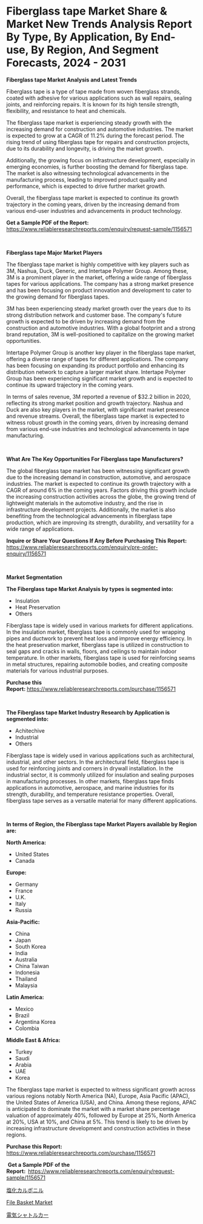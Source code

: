 <p><h1>Fiberglass tape Market Share & Market New Trends Analysis Report By Type, By Application, By End-use, By Region, And Segment Forecasts, 2024 - 2031</h1></p><p><strong>Fiberglass tape Market Analysis and Latest Trends</strong></p>
<p><p>Fiberglass tape is a type of tape made from woven fiberglass strands, coated with adhesive for various applications such as wall repairs, sealing joints, and reinforcing repairs. It is known for its high tensile strength, flexibility, and resistance to heat and chemicals.</p><p>The fiberglass tape market is experiencing steady growth with the increasing demand for construction and automotive industries. The market is expected to grow at a CAGR of 11.2% during the forecast period. The rising trend of using fiberglass tape for repairs and construction projects, due to its durability and longevity, is driving the market growth.</p><p>Additionally, the growing focus on infrastructure development, especially in emerging economies, is further boosting the demand for fiberglass tape. The market is also witnessing technological advancements in the manufacturing process, leading to improved product quality and performance, which is expected to drive further market growth.</p><p>Overall, the fiberglass tape market is expected to continue its growth trajectory in the coming years, driven by the increasing demand from various end-user industries and advancements in product technology.</p></p>
<p><strong>Get a Sample PDF of the Report:&nbsp;</strong> <a href="https://www.reliableresearchreports.com/enquiry/request-sample/1156571">https://www.reliableresearchreports.com/enquiry/request-sample/1156571</a></p>
<p>&nbsp;</p>
<p><strong>Fiberglass tape Major Market Players</strong></p>
<p><p>The fiberglass tape market is highly competitive with key players such as 3M, Nashua, Duck, Generic, and Intertape Polymer Group. Among these, 3M is a prominent player in the market, offering a wide range of fiberglass tapes for various applications. The company has a strong market presence and has been focusing on product innovation and development to cater to the growing demand for fiberglass tapes.</p><p>3M has been experiencing steady market growth over the years due to its strong distribution network and customer base. The company's future growth is expected to be driven by increasing demand from the construction and automotive industries. With a global footprint and a strong brand reputation, 3M is well-positioned to capitalize on the growing market opportunities.</p><p>Intertape Polymer Group is another key player in the fiberglass tape market, offering a diverse range of tapes for different applications. The company has been focusing on expanding its product portfolio and enhancing its distribution network to capture a larger market share. Intertape Polymer Group has been experiencing significant market growth and is expected to continue its upward trajectory in the coming years.</p><p>In terms of sales revenue, 3M reported a revenue of $32.2 billion in 2020, reflecting its strong market position and growth trajectory. Nashua and Duck are also key players in the market, with significant market presence and revenue streams. Overall, the fiberglass tape market is expected to witness robust growth in the coming years, driven by increasing demand from various end-use industries and technological advancements in tape manufacturing.</p></p>
<p>&nbsp;</p>
<p><strong>What Are The Key Opportunities For Fiberglass tape Manufacturers?</strong></p>
<p><p>The global fiberglass tape market has been witnessing significant growth due to the increasing demand in construction, automotive, and aerospace industries. The market is expected to continue its growth trajectory with a CAGR of around 6% in the coming years. Factors driving this growth include the increasing construction activities across the globe, the growing trend of lightweight materials in the automotive industry, and the rise in infrastructure development projects. Additionally, the market is also benefiting from the technological advancements in fiberglass tape production, which are improving its strength, durability, and versatility for a wide range of applications.</p></p>
<p><strong>Inquire or Share Your Questions If Any Before Purchasing This Report:</strong> <a href="https://www.reliableresearchreports.com/enquiry/pre-order-enquiry/1156571">https://www.reliableresearchreports.com/enquiry/pre-order-enquiry/1156571</a></p>
<p>&nbsp;</p>
<p><strong>Market Segmentation</strong></p>
<p><strong>The Fiberglass tape Market Analysis by types is segmented into:</strong></p>
<p><ul><li>Insulation</li><li>Heat Preservation</li><li>Others</li></ul></p>
<p><p>Fiberglass tape is widely used in various markets for different applications. In the insulation market, fiberglass tape is commonly used for wrapping pipes and ductwork to prevent heat loss and improve energy efficiency. In the heat preservation market, fiberglass tape is utilized in construction to seal gaps and cracks in walls, floors, and ceilings to maintain indoor temperature. In other markets, fiberglass tape is used for reinforcing seams in metal structures, repairing automobile bodies, and creating composite materials for various industrial purposes.</p></p>
<p><strong>Purchase this Report:&nbsp;</strong><a href="https://www.reliableresearchreports.com/purchase/1156571">https://www.reliableresearchreports.com/purchase/1156571</a></p>
<p>&nbsp;</p>
<p><strong>The Fiberglass tape Market Industry Research by Application is segmented into:</strong></p>
<p><ul><li>Achitechive</li><li>Industrial</li><li>Others</li></ul></p>
<p><p>Fiberglass tape is widely used in various applications such as architectural, industrial, and other sectors. In the architectural field, fiberglass tape is used for reinforcing joints and corners in drywall installation. In the industrial sector, it is commonly utilized for insulation and sealing purposes in manufacturing processes. In other markets, fiberglass tape finds applications in automotive, aerospace, and marine industries for its strength, durability, and temperature resistance properties. Overall, fiberglass tape serves as a versatile material for many different applications.</p></p>
<p>&nbsp;</p>
<p><strong>In terms of Region, the Fiberglass tape Market Players available by Region are:</strong></p>
<p>
    <p> <strong> North America: </strong>
        <ul>
            <li>United States</li>
            <li>Canada</li>
        </ul>
        </p> 
    <p> <strong> Europe: </strong>
        <ul>
            <li>Germany</li>
            <li>France</li>
            <li>U.K.</li>
            <li>Italy</li>
            <li>Russia</li>
        </ul>
        </p> 
    <p> <strong> Asia-Pacific: </strong>
        <ul>
            <li>China</li>
            <li>Japan</li>
            <li>South Korea</li>
            <li>India</li>
            <li>Australia</li>
            <li>China Taiwan</li>
            <li>Indonesia</li>
            <li>Thailand</li>
            <li>Malaysia</li>
        </ul>
        </p> 
    <p> <strong> Latin America: </strong>
        <ul>
            <li>Mexico</li>
            <li>Brazil</li>
            <li>Argentina Korea</li>
            <li>Colombia</li>
        </ul>
        </p> 
    <p> <strong> Middle East & Africa: </strong>
        <ul>
            <li>Turkey</li>
            <li>Saudi</li>
            <li>Arabia</li>
            <li>UAE</li>
            <li>Korea</li>
        </ul>
    </p>
    </p>
<p><p>The fiberglass tape market is expected to witness significant growth across various regions notably North America (NA), Europe, Asia Pacific (APAC), the United States of America (USA), and China. Among these regions, APAC is anticipated to dominate the market with a market share percentage valuation of approximately 40%, followed by Europe at 25%, North America at 20%, USA at 10%, and China at 5%. This trend is likely to be driven by increasing infrastructure development and construction activities in these regions.</p></p>
<p><strong>Purchase this Report: </strong><a href="https://www.reliableresearchreports.com/purchase/1156571">https://www.reliableresearchreports.com/purchase/1156571</a></p>
<p>&nbsp;<strong>Get a Sample PDF of the Report:&nbsp;&nbsp;</strong><a href="https://www.reliableresearchreports.com/enquiry/request-sample/1156571">https://www.reliableresearchreports.com/enquiry/request-sample/1156571</a></p>
<p><strong></strong></p>
<p><p><a href="https://medium.com/@deonboer2023/%E3%82%AB%E3%83%AB%E3%83%9C%E3%83%8B%E3%83%AB%E3%82%AF%E3%83%AD%E3%83%A9%E3%82%A4%E3%83%89%E5%B8%82%E5%A0%B4%E8%A6%8F%E6%A8%A1%E3%81%AF-%E3%82%B0%E3%83%AD%E3%83%BC%E3%83%90%E3%83%AB%E7%94%A3%E6%A5%AD%E3%81%AB%E3%81%8A%E3%81%91%E3%82%8B%E6%9C%80%E9%81%A9%E3%81%AA%E3%83%9E%E3%83%BC%E3%82%B1%E3%83%86%E3%82%A3%E3%83%B3%E3%82%B0%E3%83%81%E3%83%A3%E3%83%8D%E3%83%AB%E3%82%92%E6%98%8E%E3%82%89%E3%81%8B%E3%81%AB%E3%81%97%E3%81%BE%E3%81%99-6983f12734bb">塩化カルボニル</a></p><p><a href="https://github.com/BryceTownsendr/Market-Research-Report-List-4/blob/main/file-basket-market.md">File Basket Market</a></p><p><a href="https://github.com/ksxzwxabcuynh011/Market-Research-Report-List-1/blob/main/80194855354.md">電気シャトルカー</a></p></p>